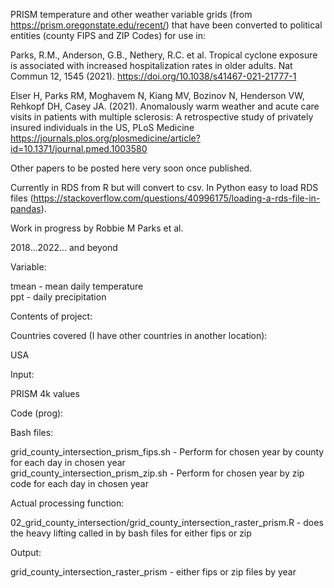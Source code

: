 PRISM temperature and other weather variable grids (from https://prism.oregonstate.edu/recent/) that have been converted to political entities (county FIPS and ZIP Codes) for use in:

Parks, R.M., Anderson, G.B., Nethery, R.C. et al. Tropical cyclone exposure is associated with increased hospitalization rates in older adults. Nat Commun 12, 1545 (2021). https://doi.org/10.1038/s41467-021-21777-1

Elser H, Parks RM, Moghavem N, Kiang MV, Bozinov N, Henderson VW, Rehkopf DH, Casey JA. (2021). Anomalously warm weather and acute care visits in patients with multiple sclerosis: A retrospective study of privately insured individuals in the US, PLoS Medicine https://journals.plos.org/plosmedicine/article?id=10.1371/journal.pmed.1003580

Other papers to be posted here very soon once published.

Currently in RDS from R but will convert to csv. In Python easy to load RDS files (https://stackoverflow.com/questions/40996175/loading-a-rds-file-in-pandas).

Work in progress by Robbie M Parks et al.

2018...2022... and beyond

Variable:

tmean - mean daily temperature\
ppt - daily precipitation

Contents of project:

Countries covered (I have other countries in another location):

USA 

Input:

PRISM 4k values

Code (prog):

Bash files:

grid_county_intersection_prism_fips.sh  - Perform for chosen year by county for each day in chosen year\
grid_county_intersection_prism_zip.sh   - Perform for chosen year by zip code for each day in chosen year

Actual processing function:

02_grid_county_intersection/grid_county_intersection_raster_prism.R - does the heavy lifting called in by bash files for either fips or zip

Output:

grid_county_intersection_raster_prism - either fips or zip files by year
